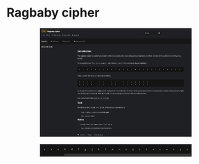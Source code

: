 # Ragbaby cipher

<p align="center">
  <img src="./screenshots/image1.png" width="350" title="Console">
</p>

<p align="center">
  <img src="./screenshots/image2.png" width="350" title="Console">
</p>
